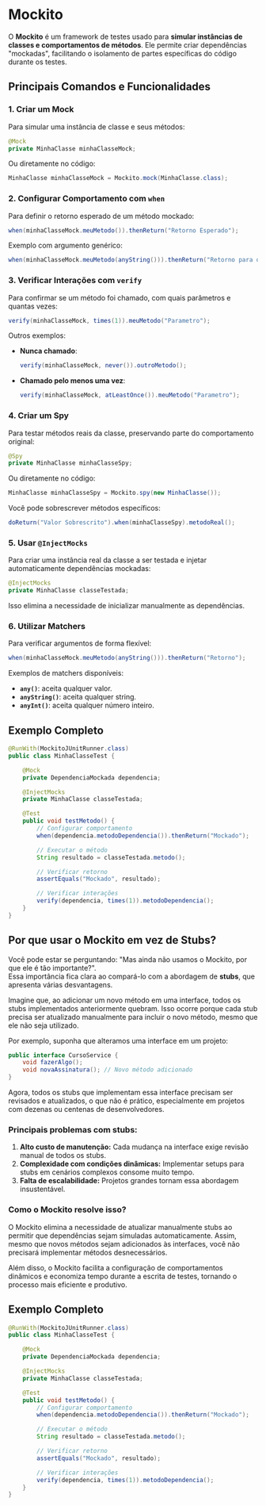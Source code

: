 # Mockito

O **Mockito** é um framework de testes usado para **simular instâncias de classes e comportamentos de métodos**. Ele permite criar dependências "mockadas", facilitando o isolamento de partes específicas do código durante os testes.

## Principais Comandos e Funcionalidades

### 1. Criar um Mock

Para simular uma instância de classe e seus métodos:

```java
@Mock
private MinhaClasse minhaClasseMock;
```

Ou diretamente no código:

```java
MinhaClasse minhaClasseMock = Mockito.mock(MinhaClasse.class);
```

### 2. Configurar Comportamento com `when`

Para definir o retorno esperado de um método mockado:

```java
when(minhaClasseMock.meuMetodo()).thenReturn("Retorno Esperado");
```

Exemplo com argumento genérico:

```java
when(minhaClasseMock.meuMetodo(anyString())).thenReturn("Retorno para qualquer String");
```

### 3. Verificar Interações com `verify`

Para confirmar se um método foi chamado, com quais parâmetros e quantas vezes:

```java
verify(minhaClasseMock, times(1)).meuMetodo("Parametro");
```

Outros exemplos:
- **Nunca chamado**:
  ```java
  verify(minhaClasseMock, never()).outroMetodo();
  ```
- **Chamado pelo menos uma vez**:
  ```java
  verify(minhaClasseMock, atLeastOnce()).meuMetodo("Parametro");
  ```

### 4. Criar um Spy

Para testar métodos reais da classe, preservando parte do comportamento original:

```java
@Spy
private MinhaClasse minhaClasseSpy;
```

Ou diretamente no código:

```java
MinhaClasse minhaClasseSpy = Mockito.spy(new MinhaClasse());
```

Você pode sobrescrever métodos específicos:

```java
doReturn("Valor Sobrescrito").when(minhaClasseSpy).metodoReal();
```

### 5. Usar `@InjectMocks`

Para criar uma instância real da classe a ser testada e injetar automaticamente dependências mockadas:

```java
@InjectMocks
private MinhaClasse classeTestada;
```

Isso elimina a necessidade de inicializar manualmente as dependências.

### 6. Utilizar Matchers

Para verificar argumentos de forma flexível:

```java
when(minhaClasseMock.meuMetodo(anyString())).thenReturn("Retorno");
```

Exemplos de matchers disponíveis:
- **`any()`**: aceita qualquer valor.
- **`anyString()`**: aceita qualquer string.
- **`anyInt()`**: aceita qualquer número inteiro.

## Exemplo Completo

```java
@RunWith(MockitoJUnitRunner.class)
public class MinhaClasseTest {

    @Mock
    private DependenciaMockada dependencia;

    @InjectMocks
    private MinhaClasse classeTestada;

    @Test
    public void testMetodo() {
        // Configurar comportamento
        when(dependencia.metodoDependencia()).thenReturn("Mockado");

        // Executar o método
        String resultado = classeTestada.metodo();

        // Verificar retorno
        assertEquals("Mockado", resultado);

        // Verificar interações
        verify(dependencia, times(1)).metodoDependencia();
    }
}
```
## Por que usar o Mockito em vez de Stubs?

Você pode estar se perguntando: "Mas ainda não usamos o Mockito, por que ele é tão importante?".  
Essa importância fica clara ao compará-lo com a abordagem de **stubs**, que apresenta várias desvantagens.

Imagine que, ao adicionar um novo método em uma interface, todos os stubs implementados anteriormente quebram. Isso ocorre porque cada stub precisa ser atualizado manualmente para incluir o novo método, mesmo que ele não seja utilizado.

Por exemplo, suponha que alteramos uma interface em um projeto:

```java
public interface CursoService {
    void fazerAlgo();
    void novaAssinatura(); // Novo método adicionado
}
```

Agora, todos os stubs que implementam essa interface precisam ser revisados e atualizados, o que não é prático, especialmente em projetos com dezenas ou centenas de desenvolvedores.

### Principais problemas com stubs:
1. **Alto custo de manutenção:** Cada mudança na interface exige revisão manual de todos os stubs.
2. **Complexidade com condições dinâmicas:** Implementar setups para stubs em cenários complexos consome muito tempo.
3. **Falta de escalabilidade:** Projetos grandes tornam essa abordagem insustentável.

### Como o Mockito resolve isso?
O Mockito elimina a necessidade de atualizar manualmente stubs ao permitir que dependências sejam simuladas automaticamente. Assim, mesmo que novos métodos sejam adicionados às interfaces, você não precisará implementar métodos desnecessários.

Além disso, o Mockito facilita a configuração de comportamentos dinâmicos e economiza tempo durante a escrita de testes, tornando o processo mais eficiente e produtivo.

## Exemplo Completo

```java
@RunWith(MockitoJUnitRunner.class)
public class MinhaClasseTest {

    @Mock
    private DependenciaMockada dependencia;

    @InjectMocks
    private MinhaClasse classeTestada;

    @Test
    public void testMetodo() {
        // Configurar comportamento
        when(dependencia.metodoDependencia()).thenReturn("Mockado");

        // Executar o método
        String resultado = classeTestada.metodo();

        // Verificar retorno
        assertEquals("Mockado", resultado);

        // Verificar interações
        verify(dependencia, times(1)).metodoDependencia();
    }
}
```